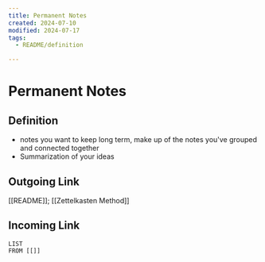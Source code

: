 ```yaml
---
title: Permanent Notes
created: 2024-07-10
modified: 2024-07-17
tags:
  - README/definition

---
```

# Permanent Notes
## Definition
- notes you want to keep long term, make up of the notes you've grouped and connected together
- Summarization of your ideas
## Outgoing Link
[[README]]; [[Zettelkasten Method]]
## Incoming Link
```dataview
LIST
FROM [[]]
```
